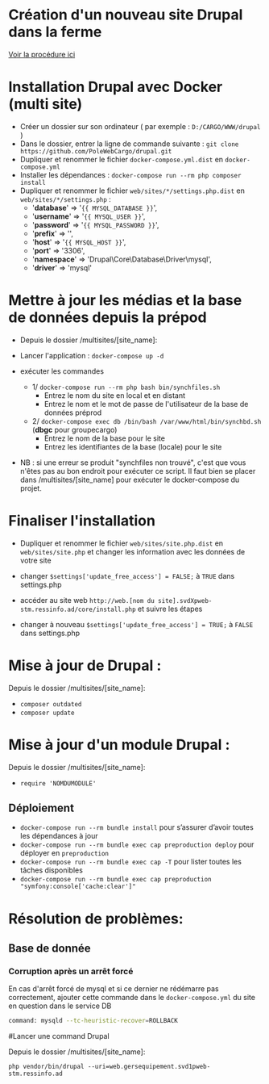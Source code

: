 # Création d'un nouveau site Drupal dans la ferme

[Voir la procédure ici](./Nouveau-drupal.md)


# Installation Drupal avec Docker (multi site)  
* Créer un dossier sur son ordinateur ( par exemple : `D:/CARGO/WWW/drupal` )  
* Dans le dossier, entrer la ligne de commande suivante : `git clone https://github.com/PoleWebCargo/drupal.git`  
* Dupliquer et renommer le fichier `docker-compose.yml.dist` en `docker-compose.yml`
* Installer les dépendances : `docker-compose run --rm php composer install`
* Dupliquer et renommer le fichier `web/sites/*/settings.php.dist` en `web/sites/*/settings.php` :
	* '**database**' => '`{{ MYSQL_DATABASE }}`',  
	* '**username**' => '`{{ MYSQL_USER }}`',  
	* '**password**' => '`{{ MYSQL_PASSWORD }}`',  
	* '**prefix**' => '',  
	* '**host**' => '`{{ MYSQL_HOST }}`',  
	* '**port**' => '3306',  
	* '**namespace**' => 'Drupal\\Core\\Database\\Driver\\mysql',  
	* '**driver**' => 'mysql'

# Mettre à jour les médias et la base de données depuis la prépod

* Depuis le dossier /multisites/[site_name]:

* Lancer l'application : `docker-compose up -d`

* exécuter les commandes
    * 1/ `docker-compose run --rm php bash bin/synchfiles.sh`
        * Entrez le nom du site en local et en distant
        * Entrez le nom et le mot de passe de l'utilisateur de la base de données préprod
    * 2/ `docker-compose exec db /bin/bash /var/www/html/bin/synchbd.sh` (**dbgc** pour groupecargo)
        * Entrez le nom de la base pour le site
        * Entrez les identifiantes de la base (locale) pour le site

* NB : si une erreur se produit "synchfiles non trouvé", c'est que vous n'êtes pas au bon endroit pour exécuter ce script. Il faut bien se placer dans /multisites/[site_name] pour exécuter le docker-compose du projet.

# Finaliser l'installation

* Dupliquer et renommer le fichier `web/sites/site.php.dist` en `web/sites/site.php` et changer les information avec les données de votre site

* changer `$settings['update_free_access'] = FALSE;` à `TRUE` dans settings.php

* accéder au site web `http://web.[nom du site].svdXpweb-stm.ressinfo.ad/core/install.php` et suivre les étapes

* changer à nouveau  `$settings['update_free_access'] = TRUE;` à `FALSE` dans settings.php

# Mise à jour de Drupal : 

Depuis le dossier /multisites/[site_name]:

* `composer outdated`
* `composer update`

# Mise à jour d'un module Drupal :

Depuis le dossier /multisites/[site_name]:

* `require 'NOMDUMODULE'`

## Déploiement

* `docker-compose run --rm bundle install` pour s’assurer d’avoir toutes les dépendances à jour
* `docker-compose run --rm bundle exec cap preproduction deploy` pour déployer en `preproduction`
* `docker-compose run --rm bundle exec cap -T` pour lister toutes les tâches disponibles
* `docker-compose run --rm bundle exec cap preproduction "symfony:console['cache:clear']"`

# Résolution de problèmes:

## Base de donnée

### Corruption après un arrêt forcé

En cas d'arrêt forcé de mysql et si ce dernier ne rédémarre pas correctement, ajouter cette commande dans le 
`docker-compose.yml` du site en question dans le service DB
```bash
command: mysqld --tc-heuristic-recover=ROLLBACK
```

#Lancer une command Drupal

Depuis le dossier /multisites/[site_name]:

`php vendor/bin/drupal --uri=web.gersequipement.svd1pweb-stm.ressinfo.ad`